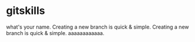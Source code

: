 # gitskills
what's your name.
Creating a new branch is quick & simple.
Creating a new branch is quick & simple.
aaaaaaaaaaaa.